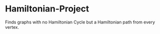# Hamiltonian-Project
Finds graphs with no Hamiltonian Cycle but a Hamiltonian path from every vertex.
